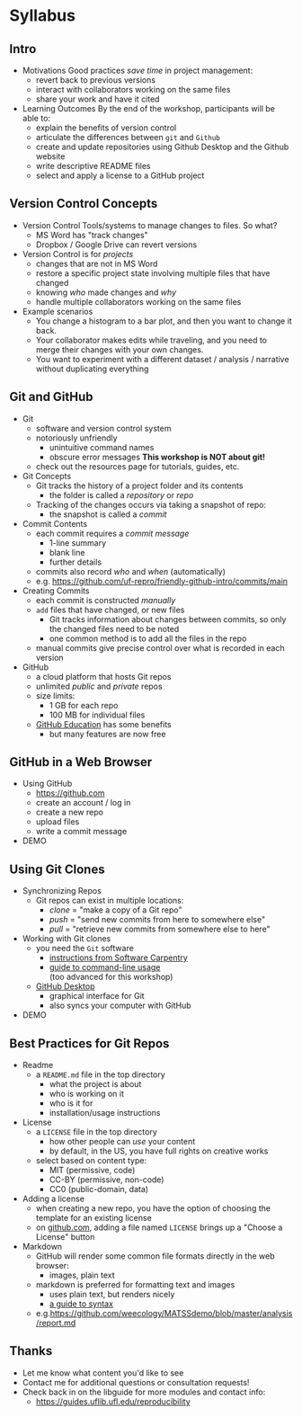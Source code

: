 # Syllabus

## Intro

* Motivations
  Good practices *save time* in project management:
  - revert back to previous versions
  - interact with collaborators working on the same files
  - share your work and have it cited
* Learning Outcomes
  By the end of the workshop, participants will be able to:
  - explain the benefits of version control
  - articulate the differences between `git` and `Github`
  - create and update repositories using Github Desktop and the Github website
  - write descriptive README files
  - select and apply a license to a GitHub project

## Version Control Concepts

* Version Control
  Tools/systems to manage changes to files.
  So what?
  - MS Word has "track changes"
  - Dropbox / Google Drive can revert versions
* Version Control is for *projects*
  - changes that are not in MS Word
  - restore a specific project state involving multiple files that have changed
  - knowing *who* made changes and  *why*
  - handle multiple collaborators working on the same files
* Example scenarios
  - You change a histogram to a bar plot, and then you want to change it back.
  - Your collaborator makes edits while traveling, and you need to merge their changes with your own changes.
  - You want to experiment with a different dataset / analysis / narrative without duplicating everything

## Git and GitHub

* Git
  - software and version control system
  - notoriously unfriendly
    + unintuitive command names
    + obscure error messages
  **This workshop is NOT about git!**
  - check out the resources page for tutorials, guides, etc.
* Git Concepts
  - Git tracks the history of a project folder and its contents
    + the folder is called a *repository* or *repo*
  - Tracking of the changes occurs via taking a snapshot of repo:
    + the snapshot is called a *commit*
* Commit Contents
  - each commit requires a *commit message*
    + 1-line summary
    + blank line
    + further details
  - commits also record *who* and *when* (automatically)
  - e.g. https://github.com/uf-repro/friendly-github-intro/commits/main
* Creating Commits
  - each commit is constructed *manually*
  - `add` files that have changed, or new files
    + Git tracks information about changes between commits, so only the changed files need to be noted
    + one common method is to add all the files in the repo 
  - manual commits give precise control over what is recorded in each version
* GitHub
  - a cloud platform that hosts Git repos
  - unlimited *public* and *private* repos
  - size limits:
    + 1 GB for each repo
    + 100 MB for individual files
  - [GitHub Education](https://education.github.com/pack) has some benefits
    + but many features are now free

## GitHub in a Web Browser

* Using GitHub
  - https://github.com
  - create an account / log in
  - create a new repo
  - upload files
  - write a commit message
* DEMO

## Using Git Clones

* Synchronizing Repos
  - Git repos can exist in multiple locations:
    + *clone* = "make a copy of a Git repo"
    + *push* = "send new commits from here to somewhere else"
    + *pull* = "retrieve new commits from somewhere else to here"
* Working with Git clones
  - you need the `Git` software
    + [instructions from Software Carpentry](https://carpentries.github.io/workshop-template/#git)
    + [guide to command-line usage](https://swcarpentry.github.io/git-novice/)  
    (too advanced for this workshop)
  - [GitHub Desktop](https://desktop.github.com/)
    + graphical interface for Git
    + also syncs your computer with GitHub
* DEMO

## Best Practices for Git Repos
* Readme
  - a `README.md` file in the top directory
    + what the project is about
    + who is working on it
    + who is it for
    + installation/usage instructions
* License
  - a `LICENSE` file in the top directory
    + how other people can *use* your content
    + by default, in the US, you have full rights on creative works
  - select based on content type:
    + MIT (permissive, code)
    + CC-BY (permissive, non-code)
    + CC0 (public-domain, data)
* Adding a license
  - when creating a new repo, you have the option of choosing the template for an existing license
  - on [github.com](https://github.com), adding a file named `LICENSE` brings up a "Choose a License" button
* Markdown
  - GitHub will render some common file formats directly in the web browser:
    + images, plain text
  - markdown is preferred for formatting text and images
    + uses plain text, but renders nicely
    + [a guide to syntax](https://github.com/adam-p/markdown-here/wiki/Markdown-Cheatsheet)
  - e.g.https://github.com/weecology/MATSSdemo/blob/master/analysis/report.md

## Thanks
* Let me know what content you'd like to see
* Contact me for additional questions or consultation requests!
* Check back in on the libguide for more modules and contact info:
  - https://guides.uflib.ufl.edu/reproducibility
